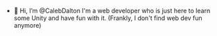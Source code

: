 - 👋 Hi, I’m @CalebDalton
I'm a web developer who is just here to learn some Unity and have fun with it. (Frankly, I don't find web dev fun anymore)

<!---
CalebDalton/CalebDalton is a ✨ special ✨ repository because its `README.md` (this file) appears on your GitHub profile.
You can click the Preview link to take a look at your changes.
--->
